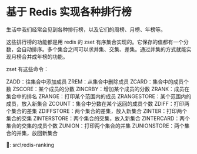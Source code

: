 # 基于 Redis 实现各种排行榜

生活中我们经常会见到各种排行榜，以及它们的周榜、月榜、年榜等。

这些排行榜的功能都是用 redis 的 zset 有序集合实现的。它保存的值都有一个分数，会自动排序。多个集合之间可以求并集、交集、差集。通过并集的方式就能实现月榜合并成年榜的功能。

zset 有这些命令：

ZADD：往集合中添加成员
ZREM：从集合中删除成员
ZCARD：集合中的成员个数
ZSCORE：某个成员的分数
ZINCRBY：增加某个成员的分数
ZRANK：成员在集合中的排名
ZRANGE：打印某个范围内的成员
ZRANGESTORE：某个范围内的成员，放入新集合
ZCOUNT：集合中分数在某个返回的成员个数
ZDIFF：打印两个集合的差集
ZDIFFSTORE：两个集合的差集，放入新集合
ZINTER：打印两个集合的交集
ZINTERSTORE：两个集合的交集，放入新集合
ZINTERCARD：两个集合的交集的成员个数
ZUNION：打印两个集合的并集
ZUNIONSTORE：两个集合的并集，放回新集合

🌰: src\redis-ranking
